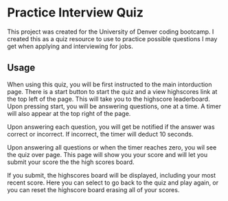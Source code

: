 # Practice Interview Quiz

This project was created for the University of Denver coding bootcamp.
I created this as a quiz resource to use to practice possible questions I may get when applying and interviewing for jobs.

## Usage

When using this quiz, you will be first instructed to the main intorduction page.
There is a start button to start the quiz and a view highscores link at the top left of the page. This will take you to the highscore leaderboard.
Upon pressing start, you will be answering questions, one at a time. A timer will also appear at the top right of the page.

Upon answering each question, you will get be notified if the answer was correct or incorrect. If incorrect, the timer will deduct 10 seconds.

Upon answering all questions or when the timer reaches zero, you wil see the quiz over page.
This page will show you your score and will let you submit your score the the high scores board.

If you submit, the highscores board will be displayed, including your most recent score. Here you can select to go back to the quiz and play again, or you can reset the highscore board erasing all of your scores.
